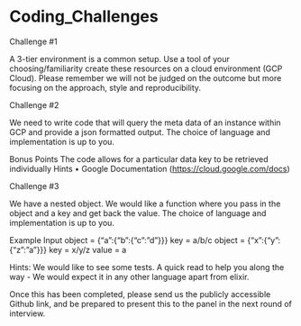# Coding_Challenges
 
 
Challenge #1

A 3-tier environment is a common setup. Use a tool of your choosing/familiarity create these resources on a cloud environment (GCP Cloud). Please remember we will not be judged on the outcome but more focusing on the approach, style and reproducibility.
 
Challenge #2

We need to write code that will query the meta data of an instance within GCP and provide a json formatted output. 
The choice of language and implementation is up to you.

Bonus Points
The code allows for a particular data key to be retrieved individually
Hints
•         Google Documentation (https://cloud.google.com/docs)
 
Challenge #3

We have a nested object. We would like a function where you pass in the object and a key and get back the value. 
The choice of language and implementation is up to you.

Example Input
object = {“a”:{“b”:{“c”:”d”}}}
key = a/b/c
object = {“x”:{“y”:{“z”:”a”}}}
key = x/y/z
value = a

Hints:
We would like to see some tests. 
A quick read to help you along the way - We would expect it in any other language apart from elixir.


Once this has been completed, please send us the publicly accessible Github link, and be prepared to present this to the panel in the next round of interview. 
